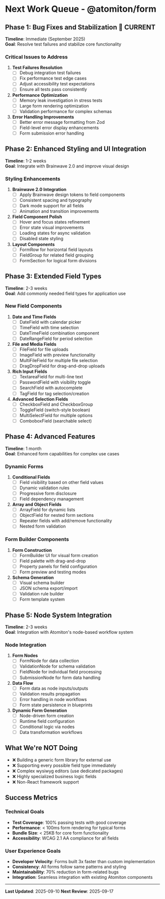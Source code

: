 # Next Work Queue - @atomiton/form

## Phase 1: Bug Fixes and Stabilization 🚧 CURRENT

**Timeline**: Immediate (September 2025)  
**Goal**: Resolve test failures and stabilize core functionality

### Critical Issues to Address

1. **Test Failures Resolution**
   - [ ] Debug integration test failures
   - [ ] Fix performance test edge cases
   - [ ] Adjust accessibility test expectations
   - [ ] Ensure all tests pass consistently

2. **Performance Optimization**
   - [ ] Memory leak investigation in stress tests
   - [ ] Large form rendering optimization
   - [ ] Validation performance for complex schemas

3. **Error Handling Improvements**
   - [ ] Better error message formatting from Zod
   - [ ] Field-level error display enhancements
   - [ ] Form submission error handling

## Phase 2: Enhanced Styling and UI Integration

**Timeline**: 1-2 weeks  
**Goal**: Integrate with Brainwave 2.0 and improve visual design

### Styling Enhancements

1. **Brainwave 2.0 Integration**
   - [ ] Apply Brainwave design tokens to field components
   - [ ] Consistent spacing and typography
   - [ ] Dark mode support for all fields
   - [ ] Animation and transition improvements

2. **Field Component Polish**
   - [ ] Hover and focus states refinement
   - [ ] Error state visual improvements
   - [ ] Loading states for async validation
   - [ ] Disabled state styling

3. **Layout Components**
   - [ ] FormRow for horizontal field layouts
   - [ ] FieldGroup for related field grouping
   - [ ] FormSection for logical form divisions

## Phase 3: Extended Field Types

**Timeline**: 2-3 weeks  
**Goal**: Add commonly needed field types for application use

### New Field Components

1. **Date and Time Fields**
   - [ ] DateField with calendar picker
   - [ ] TimeField with time selection
   - [ ] DateTimeField combination component
   - [ ] DateRangeField for period selection

2. **File and Media Fields**
   - [ ] FileField for file uploads
   - [ ] ImageField with preview functionality
   - [ ] MultiFileField for multiple file selection
   - [ ] DragDropField for drag-and-drop uploads

3. **Rich Input Fields**
   - [ ] TextareaField for multi-line text
   - [ ] PasswordField with visibility toggle
   - [ ] SearchField with autocomplete
   - [ ] TagField for tag selection/creation

4. **Advanced Selection Fields**
   - [ ] CheckboxField and CheckboxGroup
   - [ ] ToggleField (switch-style boolean)
   - [ ] MultiSelectField for multiple options
   - [ ] ComboboxField (searchable select)

## Phase 4: Advanced Features

**Timeline**: 1 month  
**Goal**: Enhanced form capabilities for complex use cases

### Dynamic Forms

1. **Conditional Fields**
   - [ ] Field visibility based on other field values
   - [ ] Dynamic validation rules
   - [ ] Progressive form disclosure
   - [ ] Field dependency management

2. **Array and Object Fields**
   - [ ] ArrayField for dynamic lists
   - [ ] ObjectField for nested form sections
   - [ ] Repeater fields with add/remove functionality
   - [ ] Nested form validation

### Form Builder Components

1. **Form Construction**
   - [ ] FormBuilder UI for visual form creation
   - [ ] Field palette with drag-and-drop
   - [ ] Property panels for field configuration
   - [ ] Form preview and testing modes

2. **Schema Generation**
   - [ ] Visual schema builder
   - [ ] JSON schema export/import
   - [ ] Validation rule builder
   - [ ] Form template system

## Phase 5: Node System Integration

**Timeline**: 2-3 weeks  
**Goal**: Integration with Atomiton's node-based workflow system

### Node Integration

1. **Form Nodes**
   - [ ] FormNode for data collection
   - [ ] ValidationNode for schema validation
   - [ ] FieldNode for individual field processing
   - [ ] SubmissionNode for form data handling

2. **Data Flow**
   - [ ] Form data as node inputs/outputs
   - [ ] Validation results propagation
   - [ ] Error handling in node workflows
   - [ ] Form state persistence in blueprints

3. **Dynamic Form Generation**
   - [ ] Node-driven form creation
   - [ ] Runtime field configuration
   - [ ] Conditional logic via nodes
   - [ ] Data transformation workflows

## What We're NOT Doing

- ❌ Building a generic form library for external use
- ❌ Supporting every possible field type immediately
- ❌ Complex wysiwyg editors (use dedicated packages)
- ❌ Highly specialized business logic fields
- ❌ Non-React framework support

## Success Metrics

### Technical Goals

- **Test Coverage**: 100% passing tests with good coverage
- **Performance**: < 100ms form rendering for typical forms
- **Bundle Size**: < 25KB for core form functionality
- **Accessibility**: WCAG 2.1 AA compliance for all fields

### User Experience Goals

- **Developer Velocity**: Forms built 3x faster than custom implementation
- **Consistency**: All forms follow same patterns and styling
- **Maintainability**: 70% reduction in form-related bugs
- **Integration**: Seamless integration with existing Atomiton components

---

**Last Updated**: 2025-09-10
**Next Review**: 2025-09-17
